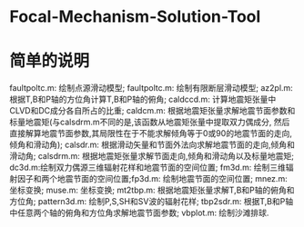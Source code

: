 # Focal-Mechanism-Solution-Tool
#
# 简单的说明

faultpoltc.m: 绘制点源滑动模型;
faultpoltc.m: 绘制有限断层滑动模型;
az2pl.m: 根据T,B和P轴的方位角计算T,B和P轴的俯角;
caldccd.m: 计算地震矩张量中CLVD和DC成分各自所占的比重;
caldcm.m: 根据地震矩张量求解地震节面参数和标量地震矩(与calsdrm.m不同的是,该函数从地震矩张量中提取双力偶成分,
然后直接解算地震节面参数,其局限性在于不能求解倾角等于0或90的地震节面的走向,倾角和滑动角);
calsdr.m: 根据滑动矢量和节面外法向求解地震节面的走向,倾角和滑动角;
calsdrm.m: 根据地震矩张量求解节面走向,倾角和滑动角以及标量地震矩;
dc3d.m:绘制双力偶源三维辐射花样和地震节面的空间位置;
fm3d.m: 绘制三维辐射因子和两个地震节面的空间位置;fp3d.m: 绘制地震节面的空间位置;
mnez.m: 坐标变换;
muse.m: 坐标变换;
mt2tbp.m: 根据地震矩张量求解T,B和P轴的俯角和方位角;
pattern3d.m: 绘制P,S,SH和SV波的辐射花样;
tbp2sdr.m: 根据T,B和P轴中任意两个轴的俯角和方位角求解地震节面参数;
vbplot.m: 绘制沙滩排球.
